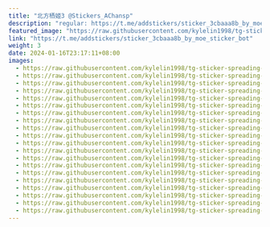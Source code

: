 ```yaml
---
title: "北方栖姬3 @Stickers_AChansp"
description: "regular: https://t.me/addstickers/sticker_3cbaaa8b_by_moe_sticker_bot"
featured_image: "https://raw.githubusercontent.com/kylelin1998/tg-sticker-spreading-worldwide-images/main/img/aa764ed8-451c-42f6-a25e-81a0fc085d55.jpg"
link: "https://t.me/addstickers/sticker_3cbaaa8b_by_moe_sticker_bot"
weight: 3
date: 2024-01-16T23:17:11+08:00
images:
  - https://raw.githubusercontent.com/kylelin1998/tg-sticker-spreading-worldwide-images/main/img/aa764ed8-451c-42f6-a25e-81a0fc085d55.jpg
  - https://raw.githubusercontent.com/kylelin1998/tg-sticker-spreading-worldwide-images/main/img/ee829991-0fde-471c-97a6-f8a2f3854578.jpg
  - https://raw.githubusercontent.com/kylelin1998/tg-sticker-spreading-worldwide-images/main/img/4e1d1339-d0cd-444f-9782-6a1eead7ea45.jpg
  - https://raw.githubusercontent.com/kylelin1998/tg-sticker-spreading-worldwide-images/main/img/25a93896-244f-48c0-a0fa-a25f583a373c.jpg
  - https://raw.githubusercontent.com/kylelin1998/tg-sticker-spreading-worldwide-images/main/img/db6020f9-0df8-4f1f-b668-32cf65727e51.jpg
  - https://raw.githubusercontent.com/kylelin1998/tg-sticker-spreading-worldwide-images/main/img/2c7254bc-c89b-4e9a-ada8-17390bbdc460.jpg
  - https://raw.githubusercontent.com/kylelin1998/tg-sticker-spreading-worldwide-images/main/img/11ba4f74-beb8-494b-b34d-fd669dc71c3a.jpg
  - https://raw.githubusercontent.com/kylelin1998/tg-sticker-spreading-worldwide-images/main/img/5bc221ee-8842-4b0c-96a6-82a25940b589.jpg
  - https://raw.githubusercontent.com/kylelin1998/tg-sticker-spreading-worldwide-images/main/img/6c4e5ed6-0ead-4854-a3ba-b45721dbb90a.jpg
  - https://raw.githubusercontent.com/kylelin1998/tg-sticker-spreading-worldwide-images/main/img/6750a1e8-394d-41f6-a735-57f75169f924.jpg
  - https://raw.githubusercontent.com/kylelin1998/tg-sticker-spreading-worldwide-images/main/img/6e2da558-8777-4a80-9307-6881b48619b2.jpg
  - https://raw.githubusercontent.com/kylelin1998/tg-sticker-spreading-worldwide-images/main/img/54285e08-dbd5-4132-9cce-f52c242dc110.jpg
  - https://raw.githubusercontent.com/kylelin1998/tg-sticker-spreading-worldwide-images/main/img/ede6dbac-9315-4307-9bf5-e074a0cdb9ca.jpg
  - https://raw.githubusercontent.com/kylelin1998/tg-sticker-spreading-worldwide-images/main/img/3abe3971-69d7-433d-860d-0508ffe38544.jpg
  - https://raw.githubusercontent.com/kylelin1998/tg-sticker-spreading-worldwide-images/main/img/25e9d7dd-795e-465e-8e79-193d80658a6b.jpg
  - https://raw.githubusercontent.com/kylelin1998/tg-sticker-spreading-worldwide-images/main/img/e042365d-d432-44a7-b4e4-ebced7ac0aae.jpg
  - https://raw.githubusercontent.com/kylelin1998/tg-sticker-spreading-worldwide-images/main/img/f4c484e3-0b0d-486c-8705-f384c7764eae.jpg
  - https://raw.githubusercontent.com/kylelin1998/tg-sticker-spreading-worldwide-images/main/img/668af29e-a797-41d1-a1f4-dd9d0d39e8f5.jpg
  - https://raw.githubusercontent.com/kylelin1998/tg-sticker-spreading-worldwide-images/main/img/4764a758-dbe6-4fae-9ccc-1f36e505c27d.jpg
  - https://raw.githubusercontent.com/kylelin1998/tg-sticker-spreading-worldwide-images/main/img/632571c3-2a43-4527-b184-a40e3178e1ea.jpg
---
```

